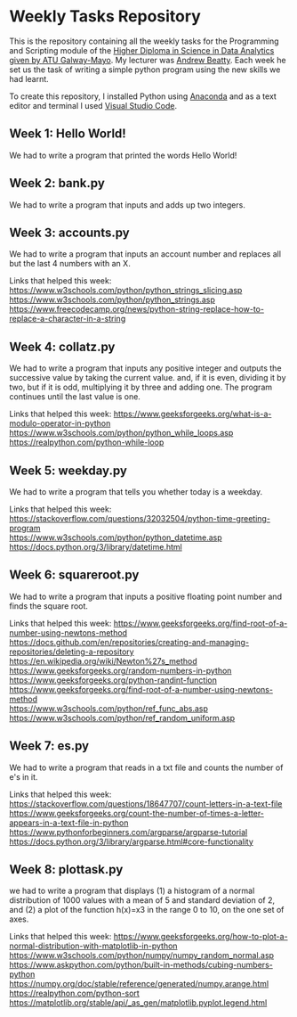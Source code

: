 # Weekly Tasks Repository

This is the repository containing all the weekly tasks for the Programming and Scripting module of the [Higher Diploma in Science in Data Analytics given by ATU Galway-Mayo](https://www.gmit.ie/higher-diploma-in-science-in-computing-in-data-analytics). My lecturer was [Andrew Beatty](https://github.com/andrewbeattycourseware?tab=overview&from=2022-12-01&to=2022-12-31). Each week he set us the task of writing a simple python program using the new skills we had learnt.

To create this repository, I installed Python using [Anaconda](https://www.anaconda.com/download) and as a text editor and terminal I used [Visual Studio Code](https://code.visualstudio.com/). 

## Week 1: Hello World!

We had to write a program that printed the words Hello World!

## Week 2: bank.py

We had to write a program that inputs and adds up two integers.

## Week 3: accounts.py

We had to write a program that inputs an account number and replaces all but the last 4 numbers with an X.

Links that helped this week:
https://www.w3schools.com/python/python_strings_slicing.asp \
https://www.w3schools.com/python/python_strings.asp \
https://www.freecodecamp.org/news/python-string-replace-how-to-replace-a-character-in-a-string 

## Week 4: collatz.py

We had to write a program that inputs any positive integer and outputs the successive value by taking the current value. 
and, if it is even, dividing it by two, but if it is odd, multiplying it by three and adding one. The program continues until the last value is one.

Links that helped this week:
https://www.geeksforgeeks.org/what-is-a-modulo-operator-in-python \
https://www.w3schools.com/python/python_while_loops.asp \
https://realpython.com/python-while-loop 

## Week 5: weekday.py

We had to write a program that tells you whether today is a weekday.

Links that helped this week:
https://stackoverflow.com/questions/32032504/python-time-greeting-program \
https://www.w3schools.com/python/python_datetime.asp \
https://docs.python.org/3/library/datetime.html 

## Week 6: squareroot.py

We had to write a program that inputs a positive floating point number and finds the square root.

Links that helped this week:
https://www.geeksforgeeks.org/find-root-of-a-number-using-newtons-method \
https://docs.github.com/en/repositories/creating-and-managing-repositories/deleting-a-repository \
https://en.wikipedia.org/wiki/Newton%27s_method \
https://www.geeksforgeeks.org/random-numbers-in-python \
https://www.geeksforgeeks.org/python-randint-function \
https://www.geeksforgeeks.org/find-root-of-a-number-using-newtons-method \
https://www.w3schools.com/python/ref_func_abs.asp \
https://www.w3schools.com/python/ref_random_uniform.asp 

## Week 7: es.py

We had to write a program that reads in a txt file and counts the number of e's in it.

Links that helped this week:
https://stackoverflow.com/questions/18647707/count-letters-in-a-text-file \
https://www.geeksforgeeks.org/count-the-number-of-times-a-letter-appears-in-a-text-file-in-python \
https://www.pythonforbeginners.com/argparse/argparse-tutorial \
https://docs.python.org/3/library/argparse.html#core-functionality 

## Week 8: plottask.py

we had to write a program that displays (1) a histogram of a normal distribution of 1000 values with a mean of 5 and standard deviation of 2, and (2) a plot of the function h(x)=x3 in the range 0 to 10, on the one set of axes.

Links that helped this week:
https://www.geeksforgeeks.org/how-to-plot-a-normal-distribution-with-matplotlib-in-python \
https://www.w3schools.com/python/numpy/numpy_random_normal.asp \
https://www.askpython.com/python/built-in-methods/cubing-numbers-python \
https://numpy.org/doc/stable/reference/generated/numpy.arange.html \
https://realpython.com/python-sort \
https://matplotlib.org/stable/api/_as_gen/matplotlib.pyplot.legend.html 




















